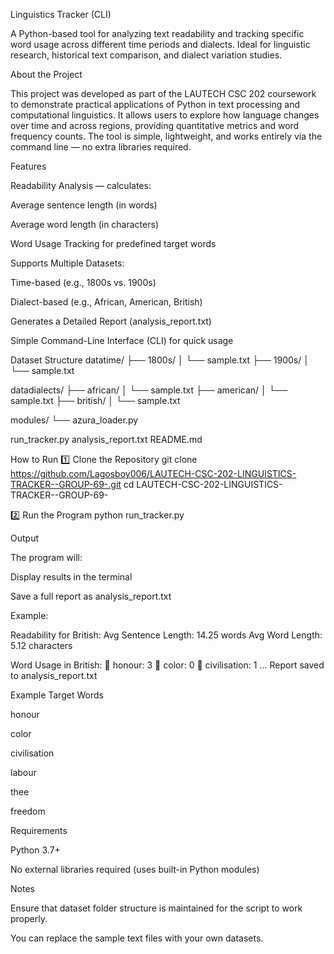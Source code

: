 Linguistics Tracker (CLI)

A Python-based tool for analyzing text readability and tracking specific word usage across different time periods and dialects.
Ideal for linguistic research, historical text comparison, and dialect variation studies.

 About the Project

This project was developed as part of the LAUTECH CSC 202 coursework to demonstrate practical applications of Python in text processing and computational linguistics.
It allows users to explore how language changes over time and across regions, providing quantitative metrics and word frequency counts.
The tool is simple, lightweight, and works entirely via the command line — no extra libraries required.

 Features

Readability Analysis — calculates:

Average sentence length (in words)

Average word length (in characters)

Word Usage Tracking for predefined target words

Supports Multiple Datasets:

Time-based (e.g., 1800s vs. 1900s)

Dialect-based (e.g., African, American, British)

Generates a Detailed Report (analysis_report.txt)

Simple Command-Line Interface (CLI) for quick usage

 Dataset Structure
datatime/
 ├── 1800s/
 │    └── sample.txt
 ├── 1900s/
 │    └── sample.txt

datadialects/
 ├── african/
 │    └── sample.txt
 ├── american/
 │    └── sample.txt
 ├── british/
 │    └── sample.txt

modules/
 └── azura_loader.py

run_tracker.py
analysis_report.txt
README.md

 How to Run
1️⃣ Clone the Repository
git clone https://github.com/Lagosboy006/LAUTECH-CSC-202-LINGUISTICS-TRACKER--GROUP-69-.git
cd LAUTECH-CSC-202-LINGUISTICS-TRACKER--GROUP-69-

2️⃣ Run the Program
python run_tracker.py

 Output

The program will:

Display results in the terminal

Save a full report as analysis_report.txt

Example:

 Readability for British:
 Avg Sentence Length: 14.25 words
 Avg Word Length: 5.12 characters

 Word Usage in British:
🔹 honour: 3
🔹 color: 0
🔹 civilisation: 1
...
 Report saved to analysis_report.txt

 Example Target Words

honour

color

civilisation

labour

thee

freedom

 Requirements

Python 3.7+

No external libraries required (uses built-in Python modules)

Notes

Ensure that dataset folder structure is maintained for the script to work properly.

You can replace the sample text files with your own datasets.









